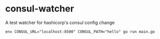 # consul-watcher
A test watcher for hashicorp's consul config change

```console
env CONSUL_URL="localhost:8500" CONSUL_PATH="hello" go run main.go
```